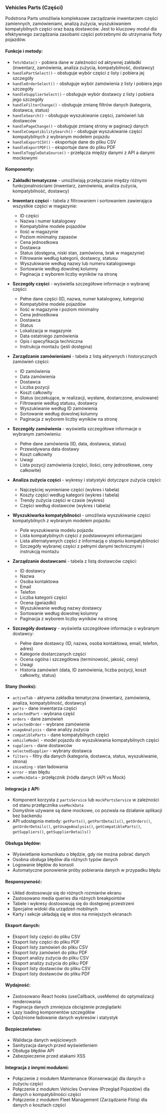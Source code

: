 ### Vehicles Parts (Części)

Podstrona Parts umożliwia kompleksowe zarządzanie inwentarzem części zamiennych, zamówieniami, analizą zużycia, wyszukiwaniem kompatybilnych części oraz bazą dostawców. Jest to kluczowy moduł dla efektywnego zarządzania zasobami części potrzebnymi do utrzymania floty pojazdów.

#### Funkcje i metody:
- `fetchData()` - pobiera dane w zależności od aktywnej zakładki (inwentarz, zamówienia, analiza zużycia, kompatybilność, dostawcy)
- `handlePartSelect()` - obsługuje wybór części z listy i pobiera jej szczegóły
- `handleOrderSelect()` - obsługuje wybór zamówienia z listy i pobiera jego szczegóły
- `handleSupplierSelect()` - obsługuje wybór dostawcy z listy i pobiera jego szczegóły
- `handleFilterChange()` - obsługuje zmianę filtrów danych (kategoria, dostawca, status)
- `handleSearch()` - obsługuje wyszukiwanie części, zamówień lub dostawców
- `handlePageChange()` - obsługuje zmianę strony w paginacji danych
- `handleCompatibilitySearch()` - obsługuje wyszukiwanie części kompatybilnych z wybranym modelem pojazdu
- `handleExportCSV()` - eksportuje dane do pliku CSV
- `handleExportPDF()` - eksportuje dane do pliku PDF
- `handleToggleDataSource()` - przełącza między danymi z API a danymi mockowymi

#### Komponenty:
- **Zakładki tematyczne** - umożliwiają przełączanie między różnymi funkcjonalnościami (inwentarz, zamówienia, analiza zużycia, kompatybilność, dostawcy)
- **Inwentarz części** - tabela z filtrowaniem i sortowaniem zawierająca wszystkie części w magazynie:
  - ID części
  - Nazwa i numer katalogowy
  - Kompatybilne modele pojazdów
  - Ilość w magazynie
  - Poziom minimalny zapasów
  - Cena jednostkowa
  - Dostawca
  - Status (dostępna, niski stan, zamówiona, brak w magazynie)
  - Filtrowanie według kategorii, dostawcy, statusu
  - Wyszukiwanie według nazwy lub numeru katalogowego
  - Sortowanie według dowolnej kolumny
  - Paginacja z wyborem liczby wyników na stronę

- **Szczegóły części** - wyświetla szczegółowe informacje o wybranej części:
  - Pełne dane części (ID, nazwa, numer katalogowy, kategoria)
  - Kompatybilne modele pojazdów
  - Ilość w magazynie i poziom minimalny
  - Cena jednostkowa
  - Dostawca
  - Status
  - Lokalizacja w magazynie
  - Data ostatniego zamówienia
  - Opis i specyfikacja techniczna
  - Instrukcja montażu (jeśli dostępna)

- **Zarządzanie zamówieniami** - tabela z listą aktywnych i historycznych zamówień części:
  - ID zamówienia
  - Data zamówienia
  - Dostawca
  - Liczba pozycji
  - Koszt całkowity
  - Status (oczekujące, w realizacji, wysłane, dostarczone, anulowane)
  - Filtrowanie według statusu, dostawcy
  - Wyszukiwanie według ID zamówienia
  - Sortowanie według dowolnej kolumny
  - Paginacja z wyborem liczby wyników na stronę

- **Szczegóły zamówienia** - wyświetla szczegółowe informacje o wybranym zamówieniu:
  - Pełne dane zamówienia (ID, data, dostawca, status)
  - Przewidywana data dostawy
  - Koszt całkowity
  - Uwagi
  - Lista pozycji zamówienia (części, ilości, ceny jednostkowe, ceny całkowite)

- **Analiza zużycia części** - wykresy i statystyki dotyczące zużycia części:
  - Najczęściej wymieniane części (wykres i tabela)
  - Koszty części według kategorii (wykres i tabela)
  - Trendy zużycia części w czasie (wykres)
  - Części według dostawców (wykres i tabela)

- **Wyszukiwarka kompatybilności** - umożliwia wyszukiwanie części kompatybilnych z wybranym modelem pojazdu:
  - Pole wyszukiwania modelu pojazdu
  - Lista kompatybilnych części z podstawowymi informacjami
  - Lista alternatywnych części z informacją o stopniu kompatybilności
  - Szczegóły wybranej części z pełnymi danymi technicznymi i instrukcją montażu

- **Zarządzanie dostawcami** - tabela z listą dostawców części:
  - ID dostawcy
  - Nazwa
  - Osoba kontaktowa
  - Email
  - Telefon
  - Liczba kategorii części
  - Ocena (gwiazdki)
  - Wyszukiwanie według nazwy dostawcy
  - Sortowanie według dowolnej kolumny
  - Paginacja z wyborem liczby wyników na stronę

- **Szczegóły dostawcy** - wyświetla szczegółowe informacje o wybranym dostawcy:
  - Pełne dane dostawcy (ID, nazwa, osoba kontaktowa, email, telefon, adres)
  - Kategorie dostarczanych części
  - Ocena ogólna i szczegółowa (terminowość, jakość, ceny)
  - Uwagi
  - Historia zamówień (data, ID zamówienia, liczba pozycji, koszt całkowity, status)

#### Stany (hooks):
- `activeTab` - aktywna zakładka tematyczna (inwentarz, zamówienia, analiza, kompatybilność, dostawcy)
- `parts` - dane inwentarza części
- `selectedPart` - wybrana część
- `orders` - dane zamówień
- `selectedOrder` - wybrane zamówienie
- `usageAnalysis` - dane analizy zużycia
- `compatibleParts` - dane kompatybilnych części
- `vehicleModel` - model pojazdu do wyszukiwania kompatybilnych części
- `suppliers` - dane dostawców
- `selectedSupplier` - wybrany dostawca
- `filters` - filtry dla danych (kategoria, dostawca, status, wyszukiwanie, strona)
- `isLoading` - stan ładowania
- `error` - stan błędu
- `useMockData` - przełącznik źródła danych (API vs Mock)

#### Integracja z API:
- Komponent korzysta z `partsService` lub `mockPartsService` w zależności od stanu przełącznika `useMockData`
- Domyślnie używane są dane mockowe, co pozwala na działanie aplikacji bez backendu
- API udostępnia metody: `getParts()`, `getPartDetails()`, `getOrders()`, `getOrderDetails()`, `getUsageAnalysis()`, `getCompatibleParts()`, `getSuppliers()`, `getSupplierDetails()`

#### Obsługa błędów:
- Wyświetlanie komunikatu o błędzie, gdy nie można pobrać danych
- Osobna obsługa błędów dla różnych typów danych
- Logowanie błędów do konsoli
- Automatyczne ponowienie próby pobierania danych w przypadku błędu

#### Responsywność:
- Układ dostosowuje się do różnych rozmiarów ekranu
- Zastosowano media queries dla różnych breakpointów
- Tabele i wykresy dostosowują się do dostępnej przestrzeni
- Specjalne widoki dla urządzeń mobilnych
- Karty i sekcje układają się w stos na mniejszych ekranach

#### Eksport danych:
- Eksport listy części do pliku CSV
- Eksport listy części do pliku PDF
- Eksport listy zamówień do pliku CSV
- Eksport listy zamówień do pliku PDF
- Eksport analizy zużycia do pliku CSV
- Eksport analizy zużycia do pliku PDF
- Eksport listy dostawców do pliku CSV
- Eksport listy dostawców do pliku PDF

#### Wydajność:
- Zastosowano React hooks (useCallback, useMemo) do optymalizacji renderowania
- Paginacja danych zmniejsza obciążenie przeglądarki
- Lazy loading komponentów szczegółów
- Opóźnione ładowanie danych wykresów i statystyk

#### Bezpieczeństwo:
- Walidacja danych wejściowych
- Sanityzacja danych przed wyświetleniem
- Obsługa błędów API
- Zabezpieczenie przed atakami XSS

#### Integracja z innymi modułami:
- Połączenie z modułem Maintenance (Konserwacja) dla danych o zużyciu części
- Połączenie z modułem Vehicles Overview (Przegląd Pojazdów) dla danych o kompatybilności części
- Połączenie z modułem Fleet Management (Zarządzanie Flotą) dla danych o kosztach części
